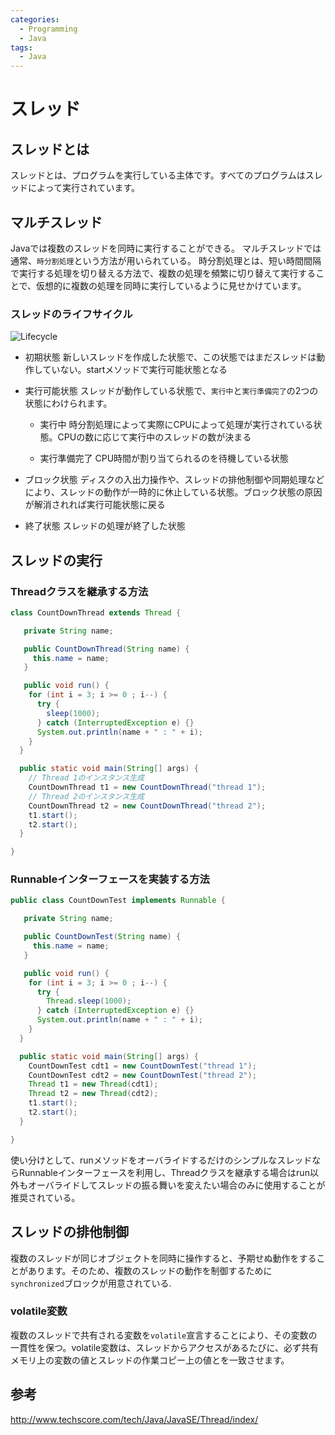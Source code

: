```yaml
---
categories:
  - Programming
  - Java
tags:
  - Java
---
```


# スレッド

## スレッドとは
スレッドとは、プログラムを実行している主体です。すべてのプログラムはスレッドによって実行されています。

## マルチスレッド
Javaでは複数のスレッドを同時に実行することができる。
マルチスレッドでは通常、`時分割処理`という方法が用いられている。
時分割処理とは、短い時間間隔で実行する処理を切り替える方法で、複数の処理を頻繁に切り替えて実行することで、仮想的に複数の処理を同時に実行しているように見せかけています。

### スレッドのライフサイクル

![Lifecycle](http://www.techscore.com/page_attachments/0000/0453/ThreadLifeCycle.png)

- 初期状態
  新しいスレッドを作成した状態で、この状態ではまだスレッドは動作していない。startメソッドで実行可能状態となる

- 実行可能状態
  スレッドが動作している状態で、`実行中`と`実行準備完了`の2つの状態にわけられます。

  - 実行中
    時分割処理によって実際にCPUによって処理が実行されている状態。CPUの数に応じて実行中のスレッドの数が決まる

  - 実行準備完了
    CPU時間が割り当てられるのを待機している状態

- ブロック状態
  ディスクの入出力操作や、スレッドの排他制御や同期処理などにより、スレッドの動作が一時的に休止している状態。ブロック状態の原因が解消されれば実行可能状態に戻る

- 終了状態
  スレッドの処理が終了した状態

## スレッドの実行

### Threadクラスを継承する方法

```java
class CountDownThread extends Thread {

   private String name;

   public CountDownThread(String name) {
     this.name = name;
   }

   public void run() {
    for (int i = 3; i >= 0 ; i--) {
      try {
        sleep(1000);
      } catch (InterruptedException e) {}
      System.out.println(name + " : " + i);
    }
  }

  public static void main(String[] args) {
    // Thread 1のインスタンス生成
    CountDownThread t1 = new CountDownThread("thread 1");
    // Thread 2のインスタンス生成
    CountDownThread t2 = new CountDownThread("thread 2");
    t1.start();
    t2.start();
  }

}
```

### Runnableインターフェースを実装する方法

```java
public class CountDownTest implements Runnable {

   private String name;

   public CountDownTest(String name) {
     this.name = name;
   }

   public void run() {
    for (int i = 3; i >= 0 ; i--) {
      try {
        Thread.sleep(1000);
      } catch (InterruptedException e) {}
      System.out.println(name + " : " + i);
    }
  }

  public static void main(String[] args) {
    CountDownTest cdt1 = new CountDownTest("thread 1");
    CountDownTest cdt2 = new CountDownTest("thread 2");
    Thread t1 = new Thread(cdt1);
    Thread t2 = new Thread(cdt2);
    t1.start();
    t2.start();
  }

}
```

使い分けとして、runメソッドをオーバライドするだけのシンプルなスレッドならRunnableインターフェースを利用し、Threadクラスを継承する場合はrun以外もオーバライドしてスレッドの振る舞いを変えたい場合のみに使用することが推奨されている。

## スレッドの排他制御
複数のスレッドが同じオブジェクトを同時に操作すると、予期せぬ動作をすることがあります。そのため、複数のスレッドの動作を制御するために`synchronized`ブロックが用意されている.

### volatile変数
複数のスレッドで共有される変数を`volatile`宣言することにより、その変数の一貫性を保つ。volatile変数は、スレッドからアクセスがあるたびに、必ず共有メモリ上の変数の値とスレッドの作業コピー上の値とを一致させます。

## 参考
http://www.techscore.com/tech/Java/JavaSE/Thread/index/
